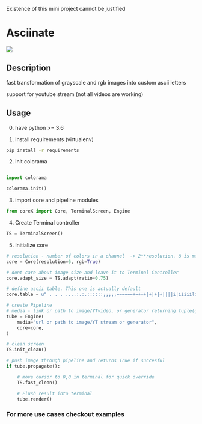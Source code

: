 

Existence of this mini project cannot be justified

# Asciinate

![](https://github.com/moyogatomi/Asciinate/blob/master/showcase.gif)

## Description

fast transformation of grayscale and rgb images into custom ascii letters

support for youtube stream (not all videos are working)

## Usage

0) have python >= 3.6

1) install requirements (virtualenv)
```bash
pip install -r requirements
```
2) init colorama
```python

import colorama

colorama.init()
```

3) import core and pipeline modules
```python
from coreX import Core, TerminalScreen, Engine
```

4) Create Terminal controller
```python
TS = TerminalScreen()
```

5) Initialize core
```python
# resolution - number of colors in a channel  -> 2**resolution. 8 is max. Use 8 unless you want to carry extra 400mb in RAM
core = Core(resolution=6, rgb=True)

# dont care about image size and leave it to Terminal Controller
core.adapt_size = TS.adapt(ratio=0.75)

# define ascii table. This one is actually default
core.table = u" . . . ....:.:.::::::;;;;;======+=+++|+|+|+||||i|iiiiililllIIvIvvvvvnvnnnnooo2o2222S2SSSSXXXXZZZZZZ#Z#Z#####mmBmBmWBWWBWWWWQQQ"

# create Pipeline
# media - link or path to image/YTvideo, or generator returning tuple(grayscale_image,rgb_image)
tube = Engine(
    media="url or path to image/YT stream or generator",
    core=core,
)

# clean screen
TS.init_clean()

# push image through pipeline and returns True if succesful
if tube.propagate():

    # move cursor to 0,0 in terminal for quick override
    TS.fast_clean()

    # Flush result into terminal
    tube.render()
```

### For more use cases checkout examples
